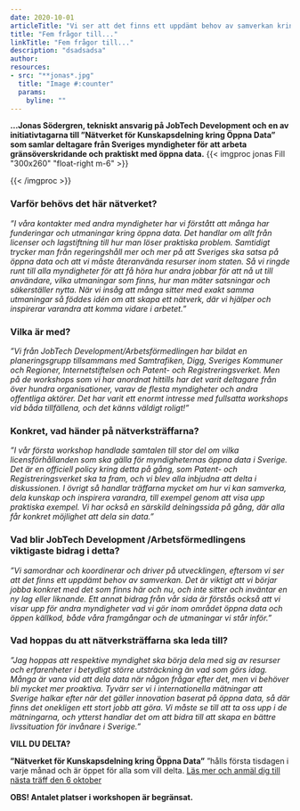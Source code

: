 ```yaml
---
date: 2020-10-01
articleTitle: "Vi ser att det finns ett uppdämt behov av samverkan kring öppna data"
title: "Fem frågor till..."
linkTitle: "Fem frågor till..."
description: "dsadsadsa"
author: 
resources:
- src: "**jonas*.jpg"
  title: "Image #:counter"
  params:
    byline: ""
---  
```

**…Jonas Södergren, tekniskt ansvarig på JobTech Development och en av initiativtagarna till ”Nätverket för Kunskapsdelning kring Öppna Data” som samlar deltagare från Sveriges myndigheter för att arbeta gränsöverskridande och praktiskt med öppna data.** 
{{< imgproc jonas Fill "300x260" "float-right m-6" >}}

{{< /imgproc >}}


<!-- There should be no margin above this first sentence.
<!-- Blockquotes should be a lighter gray with a border along the left side in the secondary color.

<!--There should be no margin below this final sentence.-->

### Varför behövs det här nätverket?

*”I våra kontakter med andra myndigheter har vi förstått att många har funderingar och utmaningar kring öppna data. Det handlar om allt från licenser och lagstiftning till hur man löser praktiska problem. Samtidigt trycker man från regeringshåll mer och mer på att Sveriges ska satsa på öppna data och att vi måste återanvända resurser inom staten. Så vi ringde runt till alla myndigheter för att få höra hur andra jobbar för att nå ut till användare, vilka utmaningar som finns, hur man mäter satsningar och säkerställer nytta. 
När vi insåg att många sitter med exakt samma utmaningar så föddes idén om att skapa ett nätverk, där vi hjälper och inspirerar varandra att komma vidare i arbetet.”*

### Vilka är med? 

*”Vi från JobTech Development/Arbetsförmedlingen har bildat en planeringsgrupp tillsammans med Samtrafiken, Digg, Sveriges Kommuner och Regioner, Internetstiftelsen och Patent- och Registreringsverket. Men på de workshops som vi har anordnat hittills har det varit deltagare från över hundra organisationer, varav de flesta myndigheter och andra offentliga aktörer. 
Det har varit ett enormt intresse med fullsatta workshops vid båda tillfällena, och det känns väldigt roligt!”*

### Konkret, vad händer på nätverksträffarna?

*”I vår första workshop handlade samtalen till stor del om vilka licensförhållanden som ska gälla för myndigheternas öppna data i Sverige. Det är en officiell policy kring detta på gång, som Patent- och Registreringsverket ska ta fram, och vi blev alla inbjudna att delta i diskussionen. I övrigt så handlar träffarna mycket om hur vi kan samverka, dela kunskap och inspirera varandra, till exempel genom att visa upp praktiska exempel. 
Vi har också en särskild delningssida på gång, där alla får konkret möjlighet att dela sin data.”*

### Vad blir JobTech Development /Arbetsförmedlingens viktigaste bidrag i detta?

*”Vi samordnar och koordinerar och driver på utvecklingen, eftersom vi ser att det finns ett uppdämt behov av samverkan. Det är viktigt att vi börjar jobba konkret med det som finns här och nu, och inte sitter och inväntar en ny lag eller liknande. 
Ett annat bidrag från vår sida är förstås också att vi visar upp för andra myndigheter vad vi gör inom området öppna data och öppen källkod, både våra framgångar och de utmaningar vi står inför.”*


### Vad hoppas du att nätverksträffarna ska leda till?
*”Jag hoppas att respektive myndighet ska börja dela med sig av resurser och erfarenheter i betydligt större utsträckning än vad som görs idag. Många är vana vid att dela data när någon frågar efter det, men vi behöver bli mycket mer proaktiva. Tyvärr ser vi i internationella mätningar att Sverige halkar efter när det gäller innovation baserat på öppna data, så där finns det onekligen ett stort jobb att göra. Vi måste se till att ta oss upp i de mätningarna, och ytterst handlar det om att bidra till att skapa en bättre livssituation för invånare i Sverige.”*


**VILL DU DELTA?**

**”Nätverket för Kunskapsdelning kring Öppna Data”** ”hålls första tisdagen i varje månad och är öppet för alla som vill delta. 
[Läs mer och anmäl dig till nästa träff den 6 oktober](https://gitlab.com/open-data-knowledge-sharing/wiki/-/wikis/Digital-Workshopserie#kommande)
 
 **OBS! Antalet platser i workshopen är begränsat.**







